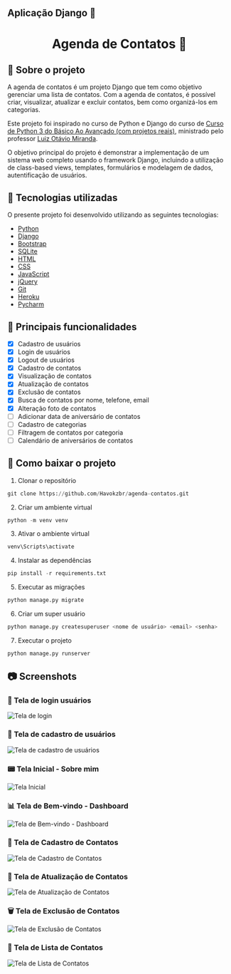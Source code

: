 ## Aplicação Django 🚀

<h1 align="center"> Agenda de Contatos 📒 </h1> 

## 📝 Sobre o projeto

A agenda de contatos é um projeto Django que tem como objetivo gerenciar uma lista de contatos. Com a agenda de contatos, é possível criar, visualizar, atualizar e excluir contatos, bem como organizá-los em categorias.

Este projeto foi inspirado no curso de Python e Django do curso de [Curso de Python 3 do Básico Ao Avançado (com projetos reais)](https://www.udemy.com/course/python-3-do-zero-ao-avancado/), ministrado pelo professor [Luiz Otávio Miranda](https://www.udemy.com/user/luiz-otavio-miranda/).

O objetivo principal do projeto é demonstrar a implementação de um sistema web completo usando o framework Django, incluindo a utilização de class-based views, templates, formulários e modelagem de dados, autentificação de usuários.

## 🔗 Tecnologias utilizadas

O presente projeto foi desenvolvido utilizando as seguintes tecnologias:
- [Python](https://www.python.org/)
- [Django](https://www.djangoproject.com/)
- [Bootstrap](https://getbootstrap.com/)
- [SQLite](https://www.sqlite.org/index.html)
- [HTML](https://developer.mozilla.org/pt-BR/docs/Web/HTML)
- [CSS](https://developer.mozilla.org/pt-BR/docs/Web/CSS)
- [JavaScript](https://developer.mozilla.org/pt-BR/docs/Web/JavaScript)
- [jQuery](https://jquery.com/)
- [Git](https://git-scm.com/)
- [Heroku](https://www.heroku.com/)
- [Pycharm](https://www.jetbrains.com/pt-br/pycharm/)

## 🎯 Principais funcionalidades

- [x] Cadastro de usuários
- [x] Login de usuários
- [x] Logout de usuários
- [x] Cadastro de contatos
- [x] Visualização de contatos
- [x] Atualização de contatos
- [x] Exclusão de contatos
- [x] Busca de contatos por nome, telefone, email
- [x] Alteração foto de contatos
- [ ] Adicionar data de aniversário de contatos
- [ ] Cadastro de categorias
- [ ] Filtragem de contatos por categoria
- [ ] Calendário de aniversários de contatos

## 📁 Como baixar o projeto

1. Clonar o repositório
```python
git clone https://github.com/Havokzbr/agenda-contatos.git
```

2. Criar um ambiente virtual
```python
python -m venv venv
```

3. Ativar o ambiente virtual
```python 
venv\Scripts\activate
```

4. Instalar as dependências
```python
pip install -r requirements.txt
```

5. Executar as migrações
```python
python manage.py migrate
```

6. Criar um super usuário
```python 
python manage.py createsuperuser <nome de usuário> <email> <senha> 
```

7. Executar o projeto
```python
python manage.py runserver
```

## 📷 Screenshots

### 👤 Tela de login usuários

![Tela de login](https://imgur.com/DkUJmkD.png)

### 📝 Tela de cadastro de usuários

![Tela de cadastro de usuários](https://imgur.com/bOukiYq.png)

### 📟 Tela Inicial - Sobre mim

![Tela Inicial](https://imgur.com/6c6h4rH.png)

### ️📊 Tela de Bem-vindo - Dashboard

![Tela de Bem-vindo - Dashboard](https://imgur.com/9QxbViC.png)

### 📒 Tela de Cadastro de Contatos

![Tela de Cadastro de Contatos](https://imgur.com/cuLaISS.png)

### 📝 Tela de Atualização de Contatos

![Tela de Atualização de Contatos](https://imgur.com/P9D6KZC.png)

### 🗑️ Tela de Exclusão de Contatos

![Tela de Exclusão de Contatos](https://imgur.com/GmWwGK6.png)

### 📆 Tela de Lista de Contatos

![Tela de Lista de Contatos](https://imgur.com/Bl3LTCC.png)


